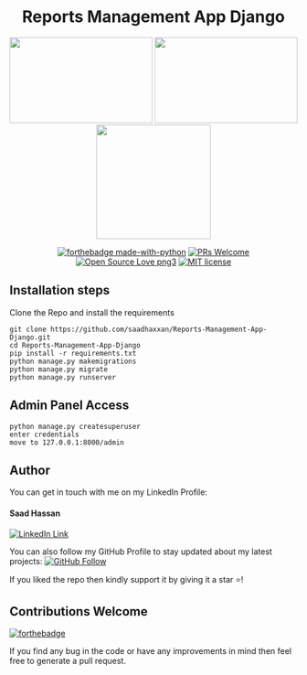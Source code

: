 <div align="center">
<h1>Reports Management App Django</h1>

<img src="https://www.djangoproject.com/m/img/logos/django-logo-negative.png" height="150px" width="250px">
<img src="https://upload.wikimedia.org/wikipedia/commons/thumb/e/ed/Pandas_logo.svg/1200px-Pandas_logo.svg.png" height="150px" width="250px">
<br/>
<img src="https://matplotlib.org/_static/logo2_compressed.svg" height="200px">

[![forthebadge made-with-python](http://ForTheBadge.com/images/badges/made-with-python.svg)](https://www.python.org/)
[![PRs Welcome](https://img.shields.io/badge/PRs-welcome-brightgreen.svg?style=flat-square)](http://makeapullrequest.com)
[![Open Source Love png3](https://badges.frapsoft.com/os/v3/open-source.png?v=103)](https://github.com/ellerbrock/open-source-badges/)
[![MIT license](https://img.shields.io/badge/License-MIT-blue.svg)](https://lbesson.mit-license.org/)
</div>

## Installation steps

Clone the Repo and install the requirements

```
git clone https://github.com/saadhaxxan/Reports-Management-App-Django.git
cd Reports-Management-App-Django
pip install -r requirements.txt
python manage.py makemigrations
python manage.py migrate
python manage.py runserver
```

## Admin Panel Access
```
python manage.py createsuperuser
enter credentials
move to 127.0.0.1:8000/admin
```

## Author
You can get in touch with me on my LinkedIn Profile:

#### Saad Hassan
[![LinkedIn Link](https://img.shields.io/badge/Connect-saadhaxxan-blue.svg?logo=linkedin&longCache=true&style=social&label=Connect
)](https://www.linkedin.com/in/saadhaxxan)

You can also follow my GitHub Profile to stay updated about my latest projects: [![GitHub Follow](https://img.shields.io/badge/Connect-saadhaxxan-blue.svg?logo=Github&longCache=true&style=social&label=Follow)](https://github.com/saadhaxxan)

If you liked the repo then kindly support it by giving it a star ⭐!

## Contributions Welcome
[![forthebadge](https://forthebadge.com/images/badges/built-with-love.svg)](#)

If you find any bug in the code or have any improvements in mind then feel free to generate a pull request.

